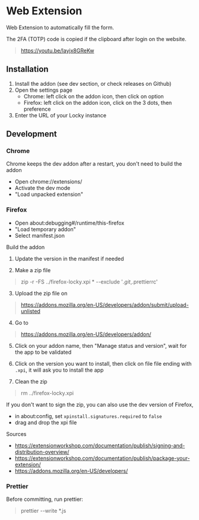 # Web Extension
Web Extension to automatically fill the form.

The 2FA (TOTP) code is copied if the clipboard after login on the website.

> https://youtu.be/Iayjx8GReKw

## Installation
1. Install the addon (see dev section, or check releases on Github)
2. Open the settings page
    - Chrome: left click on the addon icon, then click on option
    - Firefox: left click on the addon icon, click on the 3 dots, then preference
3. Enter the URL of your Locky instance

## Development

### Chrome
Chrome keeps the dev addon after a restart, you don't need to build the addon
-   Open chrome://extensions/
-   Activate the dev mode
-   "Load unpacked extension"

### Firefox
-   Open about:debugging#/runtime/this-firefox
-   "Load temporary addon"
-   Select manifest.json

Build the addon

1. Update the version in the manifest if needed

2. Make a zip file
> zip -r -FS ../firefox-locky.xpi * --exclude '*.git*,.prettierrc'

3. Upload the zip file on
> https://addons.mozilla.org/en-US/developers/addon/submit/upload-unlisted

4. Go to
> https://addons.mozilla.org/en-US/developers/addon/

5. Click on your addon name, then "Manage status and version", wait for the app to be validated

6. Click on the version you want to install, then click on file file ending with `.xpi`, it will ask you to install the app

7. Clean the zip
> rm ../firefox-locky.xpi

If you don't want to sign the zip, you can also use the dev version of Firefox,
- in about:config, set `xpinstall.signatures.required` to `false`
- drag and drop the xpi file

Sources
- https://extensionworkshop.com/documentation/publish/signing-and-distribution-overview/
- https://extensionworkshop.com/documentation/publish/package-your-extension/
- https://addons.mozilla.org/en-US/developers/

### Prettier

Before committing, run prettier:

> prettier --write *.js

